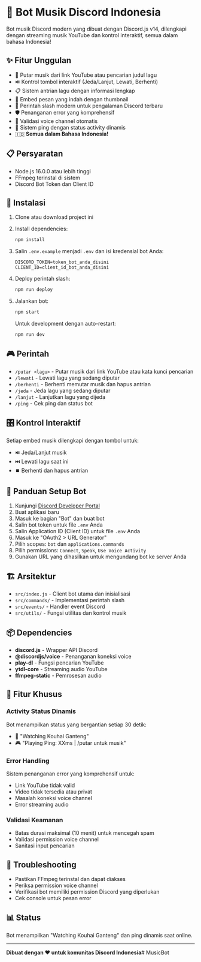 # 🎵 Bot Musik Discord Indonesia

Bot musik Discord modern yang dibuat dengan Discord.js v14, dilengkapi dengan streaming musik YouTube dan kontrol interaktif, semua dalam bahasa Indonesia!

## ✨ Fitur Unggulan

- 🎵 Putar musik dari link YouTube atau pencarian judul lagu
- ⏯️ Kontrol tombol interaktif (Jeda/Lanjut, Lewati, Berhenti)
- 📋 Sistem antrian lagu dengan informasi lengkap
- 🎨 Embed pesan yang indah dengan thumbnail
- 🔧 Perintah slash modern untuk pengalaman Discord terbaru
- 🛡️ Penanganan error yang komprehensif
- 📱 Validasi voice channel otomatis
- 🏓 Sistem ping dengan status activity dinamis
- 🇮🇩 **Semua dalam Bahasa Indonesia!**

## 📋 Persyaratan

- Node.js 16.0.0 atau lebih tinggi
- FFmpeg terinstal di sistem
- Discord Bot Token dan Client ID

## 🚀 Instalasi

1. Clone atau download project ini
2. Install dependencies:
   ```bash
   npm install
   ```

3. Salin `.env.example` menjadi `.env` dan isi kredensial bot Anda:
   ```
   DISCORD_TOKEN=token_bot_anda_disini
   CLIENT_ID=client_id_bot_anda_disini
   ```

4. Deploy perintah slash:
   ```bash
   npm run deploy
   ```

5. Jalankan bot:
   ```bash
   npm start
   ```

   Untuk development dengan auto-restart:
   ```bash
   npm run dev
   ```

## 🎮 Perintah

- `/putar <lagu>` - Putar musik dari link YouTube atau kata kunci pencarian
- `/lewati` - Lewati lagu yang sedang diputar
- `/berhenti` - Berhenti memutar musik dan hapus antrian
- `/jeda` - Jeda lagu yang sedang diputar
- `/lanjut` - Lanjutkan lagu yang dijeda
- `/ping` - Cek ping dan status bot

## 🎛️ Kontrol Interaktif

Setiap embed musik dilengkapi dengan tombol untuk:
- ⏯️ Jeda/Lanjut musik
- ⏭️ Lewati lagu saat ini
- ⏹️ Berhenti dan hapus antrian

## 🤖 Panduan Setup Bot

1. Kunjungi [Discord Developer Portal](https://discord.com/developers/applications)
2. Buat aplikasi baru
3. Masuk ke bagian "Bot" dan buat bot
4. Salin bot token untuk file `.env` Anda
5. Salin Application ID (Client ID) untuk file `.env` Anda
6. Masuk ke "OAuth2 > URL Generator"
7. Pilih scopes: `bot` dan `applications.commands`
8. Pilih permissions: `Connect`, `Speak`, `Use Voice Activity`
9. Gunakan URL yang dihasilkan untuk mengundang bot ke server Anda

## 🏗️ Arsitektur

- `src/index.js` - Client bot utama dan inisialisasi
- `src/commands/` - Implementasi perintah slash
- `src/events/` - Handler event Discord
- `src/utils/` - Fungsi utilitas dan kontrol musik

## 📦 Dependencies

- **discord.js** - Wrapper API Discord
- **@discordjs/voice** - Penanganan koneksi voice
- **play-dl** - Fungsi pencarian YouTube
- **ytdl-core** - Streaming audio YouTube
- **ffmpeg-static** - Pemrosesan audio

## 🎯 Fitur Khusus

### Activity Status Dinamis
Bot menampilkan status yang bergantian setiap 30 detik:
- 👀 "Watching Kouhai Ganteng"
- 🎮 "Playing Ping: XXms | /putar untuk musik"

### Error Handling
Sistem penanganan error yang komprehensif untuk:
- Link YouTube tidak valid
- Video tidak tersedia atau privat
- Masalah koneksi voice channel
- Error streaming audio

### Validasi Keamanan
- Batas durasi maksimal (10 menit) untuk mencegah spam
- Validasi permission voice channel
- Sanitasi input pencarian

## 🔧 Troubleshooting

- Pastikan FFmpeg terinstal dan dapat diakses
- Periksa permission voice channel
- Verifikasi bot memiliki permission Discord yang diperlukan
- Cek console untuk pesan error

## 📊 Status

Bot menampilkan "Watching Kouhai Ganteng" dan ping dinamis saat online.

---

**Dibuat dengan ❤️ untuk komunitas Discord Indonesia**#   M u s i c B o t  
 